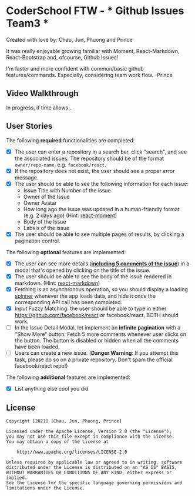 # CoderSchool FTW - * Github Issues Team3 *

Created with love by: Chau, Jun, Phuong and Prince
  
<!-- View online at: `Your URL here` -->
  
It was really enjoyable growing familiar with Moment, React-Markdown, React-Bootstrap and, ofcourse, Github Issues!

I'm faster and more confident with common/basic github features/commands. Especially, considering team work flow.
-Prince

## Video Walkthrough

In progress, if time allows...

## User Stories

The following **required** functionalities are completed:

- [X] The user can enter a repository in a search bar, click "search", and see the associated issues. The repository should be of the format `owner/repo-name`, e.g. `facebook/react`.
- [X] If the repository does not exist, the user should see a proper error message.
- [X] The user should be able to see the following information for each issue:
  - Issue Title with Number of the issue
  - Owner of the Issue
  - Owner Avatar
  - How long ago the issue was updated in a human-friendly format (e.g. 2 days ago) (Hint: [react-moment](https://www.npmjs.com/package/react-moment#installing))
  - Body of the Issue
  - Labels of the issue
- [X] The user should be able to see multiple pages of results, by clicking a pagination control.

The following **optional** features are implemented:

- [X] The user can see more details (**[including 5 comments of the issue](https://developer.github.com/v3/issues/comments/)**) in a modal that's opened by clicking on the title of the issue.
- [X] The user should be able to see the body of the issue rendered in markdown. (Hint: [react-markdown](https://github.com/rexxars/react-markdown))
- [X] Fetching is an asynchronous operation, so you should display a loading [spinner](https://www.npmjs.com/package/react-spinners) whenever the app loads data, and hide it once the corresponding API call has been completed.
- [X] Input Fuzzy Matching: the user should be able to type in either https://github.com/facebook/react or facebook/react, BOTH should work.
- [ ] In the Issue Detail Modal, let implement an **infinite pagination** with a "Show More" button: Fetch 5 more comments whenever user clicks on the button. The button is disabled or hidden when all the comments have been loaded.
- [ ] Users can create a new issue. (**Danger Warning**: If you attempt this task, please do so on a private repository. Don't spam the official facebook/react repo!)

The following **additional** features are implemented:

* [x] List anything else cool you did

<!-- ## Time Spent and Lessons Learned

Time spent: 12-20 hours spent in total.



Describe any challenges encountered while building the app. -->

## License

    Copyright [2021] [Chau, Jun, Phuong, Prince]

    Licensed under the Apache License, Version 2.0 (the "License");
    you may not use this file except in compliance with the License.
    You may obtain a copy of the License at

        http://www.apache.org/licenses/LICENSE-2.0

    Unless required by applicable law or agreed to in writing, software
    distributed under the License is distributed on an "AS IS" BASIS,
    WITHOUT WARRANTIES OR CONDITIONS OF ANY KIND, either express or implied.
    See the License for the specific language governing permissions and
    limitations under the License.
